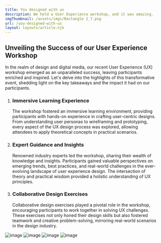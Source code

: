 ```yaml
---
title: You designed with us
description: We held a User Experience workshop, and it was amazing.
imgThumbnail: /assets/imgs/Rectangle 2_7.png
url: /you-designed-with-us
layout: layouts/article.njk
---
```


## Unveiling the Success of our User Experience Workshop

In the realm of design and digital media, our recent User Experience (UX) workshop emerged as an unparalleled success, leaving participants enriched and inspired. Let's delve into the highlights of this transformative event, shedding light on the key takeaways and the impact it had on our participants.

1. ### Immersive Learning Experience
   The workshop fostered an immersive learning environment, providing participants with hands-on experience in crafting user-centric designs. From understanding user personas to wireframing and prototyping, every aspect of the UX design process was explored, allowing attendees to apply theoretical concepts in practical scenarios.
2. ### Expert Guidance and Insights
   Renowned industry experts led the workshop, sharing their wealth of knowledge and insights. Participants gained valuable perspectives on emerging trends, best practices, and real-world challenges in the ever-evolving landscape of user experience design. The intersection of theory and practical wisdom provided a holistic understanding of UX principles.
3. ### Collaborative Design Exercises
   Collaborative design exercises played a pivotal role in the workshop, encouraging participants to work together in solving UX challenges. These exercises not only honed their design skills but also fostered teamwork and creative problem-solving, mirroring real-world scenarios in the design industry.

![image](/assets/imgs/temp.png)
![image](/assets/imgs/temp.png)
![image](/assets/imgs/temp.png)
![image](/assets/imgs/temp.png)
